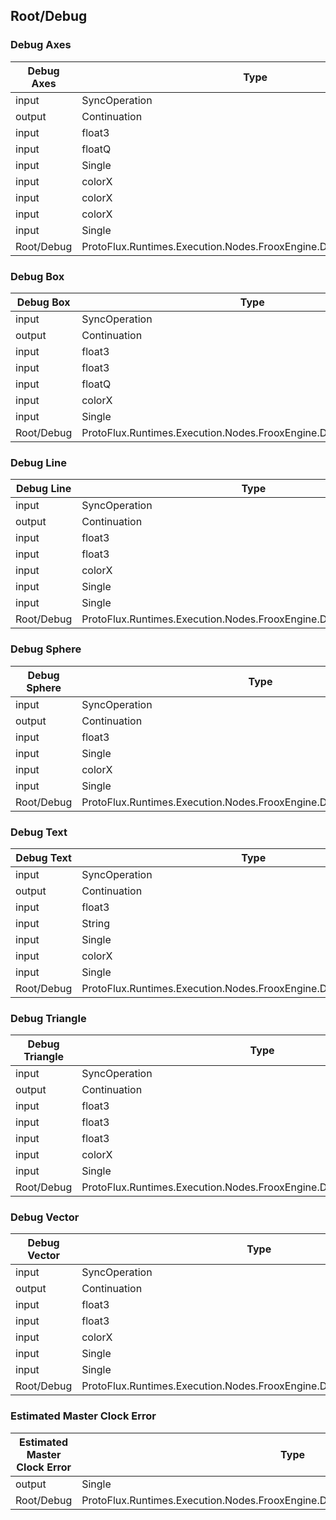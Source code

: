 <!-----------------------------------------------------------------------+
 ! This file has been generated using a script. Do not edit it manually. !
 ! Edit the individual node pages instead.                               !
 +----------------------------------------------------------------------->

## Root/Debug

### Debug Axes

<!-- embed:start:ProtoFlux.Runtimes.Execution.Nodes.FrooxEngine.Debugging.DebugAxes -->
<!-- ProtofluxNode:start -->
| Debug Axes | Type | Label |
| --- | ---- | ----- |
| input | SyncOperation | * |
| output | Continuation | Next |
| input | float3 | Position |
| input | floatQ | Rotation |
| input | Single | Length |
| input | colorX | RightColor |
| input | colorX | UpColor |
| input | colorX | ForwardColor |
| input | Single | Duration |
| Root/Debug | ProtoFlux.Runtimes.Execution.Nodes.FrooxEngine.Debugging.DebugAxes |  |
<!-- ProtofluxNode:end -->
<!-- embed:end:ProtoFlux.Runtimes.Execution.Nodes.FrooxEngine.Debugging.DebugAxes -->


### Debug Box

<!-- embed:start:ProtoFlux.Runtimes.Execution.Nodes.FrooxEngine.Debugging.DebugBox -->
<!-- ProtofluxNode:start -->
| Debug Box | Type | Label |
| --- | ---- | ----- |
| input | SyncOperation | * |
| output | Continuation | Next |
| input | float3 | Point |
| input | float3 | Size |
| input | floatQ | Orientation |
| input | colorX | Color |
| input | Single | Duration |
| Root/Debug | ProtoFlux.Runtimes.Execution.Nodes.FrooxEngine.Debugging.DebugBox |  |
<!-- ProtofluxNode:end -->
<!-- embed:end:ProtoFlux.Runtimes.Execution.Nodes.FrooxEngine.Debugging.DebugBox -->


### Debug Line

<!-- embed:start:ProtoFlux.Runtimes.Execution.Nodes.FrooxEngine.Debugging.DebugLine -->
<!-- ProtofluxNode:start -->
| Debug Line | Type | Label |
| --- | ---- | ----- |
| input | SyncOperation | * |
| output | Continuation | Next |
| input | float3 | Point0 |
| input | float3 | Point1 |
| input | colorX | Color |
| input | Single | Radius |
| input | Single | Duration |
| Root/Debug | ProtoFlux.Runtimes.Execution.Nodes.FrooxEngine.Debugging.DebugLine |  |
<!-- ProtofluxNode:end -->
<!-- embed:end:ProtoFlux.Runtimes.Execution.Nodes.FrooxEngine.Debugging.DebugLine -->


### Debug Sphere

<!-- embed:start:ProtoFlux.Runtimes.Execution.Nodes.FrooxEngine.Debugging.DebugSphere -->
<!-- ProtofluxNode:start -->
| Debug Sphere | Type | Label |
| --- | ---- | ----- |
| input | SyncOperation | * |
| output | Continuation | Next |
| input | float3 | Point |
| input | Single | Radius |
| input | colorX | Color |
| input | Single | Duration |
| Root/Debug | ProtoFlux.Runtimes.Execution.Nodes.FrooxEngine.Debugging.DebugSphere |  |
<!-- ProtofluxNode:end -->
<!-- embed:end:ProtoFlux.Runtimes.Execution.Nodes.FrooxEngine.Debugging.DebugSphere -->


### Debug Text

<!-- embed:start:ProtoFlux.Runtimes.Execution.Nodes.FrooxEngine.Debugging.DebugText -->
<!-- ProtofluxNode:start -->
| Debug Text | Type | Label |
| --- | ---- | ----- |
| input | SyncOperation | * |
| output | Continuation | Next |
| input | float3 | Position |
| input | String | Text |
| input | Single | Size |
| input | colorX | Color |
| input | Single | Duration |
| Root/Debug | ProtoFlux.Runtimes.Execution.Nodes.FrooxEngine.Debugging.DebugText |  |
<!-- ProtofluxNode:end -->
<!-- embed:end:ProtoFlux.Runtimes.Execution.Nodes.FrooxEngine.Debugging.DebugText -->


### Debug Triangle

<!-- embed:start:ProtoFlux.Runtimes.Execution.Nodes.FrooxEngine.Debugging.DebugTriangle -->
<!-- ProtofluxNode:start -->
| Debug Triangle | Type | Label |
| --- | ---- | ----- |
| input | SyncOperation | * |
| output | Continuation | Next |
| input | float3 | Point0 |
| input | float3 | Point1 |
| input | float3 | Point2 |
| input | colorX | Color |
| input | Single | Duration |
| Root/Debug | ProtoFlux.Runtimes.Execution.Nodes.FrooxEngine.Debugging.DebugTriangle |  |
<!-- ProtofluxNode:end -->
<!-- embed:end:ProtoFlux.Runtimes.Execution.Nodes.FrooxEngine.Debugging.DebugTriangle -->


### Debug Vector

<!-- embed:start:ProtoFlux.Runtimes.Execution.Nodes.FrooxEngine.Debugging.DebugVector -->
<!-- ProtofluxNode:start -->
| Debug Vector | Type | Label |
| --- | ---- | ----- |
| input | SyncOperation | * |
| output | Continuation | Next |
| input | float3 | Position |
| input | float3 | Vector |
| input | colorX | Color |
| input | Single | RadiusRatio |
| input | Single | Duration |
| Root/Debug | ProtoFlux.Runtimes.Execution.Nodes.FrooxEngine.Debugging.DebugVector |  |
<!-- ProtofluxNode:end -->
<!-- embed:end:ProtoFlux.Runtimes.Execution.Nodes.FrooxEngine.Debugging.DebugVector -->


### Estimated Master Clock Error

<!-- embed:start:ProtoFlux.Runtimes.Execution.Nodes.FrooxEngine.Debugging.EstimatedMasterClockError -->
<!-- ProtofluxNode:start -->
| Estimated Master Clock Error | Type | Label |
| --- | ---- | ----- |
| output | Single | * |
| Root/Debug | ProtoFlux.Runtimes.Execution.Nodes.FrooxEngine.Debugging.EstimatedMasterClockError |  |
<!-- ProtofluxNode:end -->
<!-- embed:end:ProtoFlux.Runtimes.Execution.Nodes.FrooxEngine.Debugging.EstimatedMasterClockError -->


